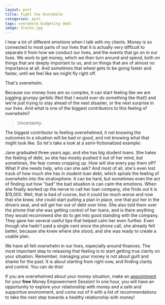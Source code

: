```yaml
--- 
layout: post
title: Fight the Overwhelm
categories: post
tags: overwhelm budgeting debt
image: Stacks.jpg
---
```


I hear a lot of different emotions when I talk with my clients. Money is so connected to most parts of our lives that it is actually very difficult to separate it from how we conduct our lives, and the events that go on in our lives. We work to get money, which we then turn around and spend, both on things that are deeply important to us, and on things that are of almost no importance at all. And sometimes that wheel gets to be going faster and faster, until we feel like we might fly right off.

That's overwhelm. 

<!--more--> 

Because our money lives are so complex, it can start feeling like we are juggling grumpy gerbils (Not that I would *ever* do something like that!) and we're just trying to stay ahead of the next disaster, or the next surprise in our lives. And what is one of the biggest contributors to this feeling of overwhelm?

> Uncertainty.

The biggest contributor to feeling overwhelmed, it not knowing the outcomes to a situation will be bad or good, and not knowing what that might look like. So let's take a look at a semi-fictionalized example:

Jane graduated three years ago, and she has big student loans. She hates the feeling of debt, so she has mostly pushed it out of her mind, but sometimes, the fear comes cropping up. How will she every pay them off? What if she needs help, who can she ask? And most of all, she's even lost track of how much she has in student loan debt, which spirals the feeling of overwhelm into the stratosphere. It can be hard, but sometimes even the act of finding out how "bad" the bad situation is can calm the emotions. When she finally worked up the nerve to call her loan company, she finds out it is $15,000. Well, that is bad of course, but it could be much worse and now that she knew, she could start putting a plan in place, one that put her in the drivers seat, and will get her out of debt over time. She also told them over the phone that she was getting control of her loans, and is there anything they would recommend she do to get into good standing with the company. They gave her several useful tips that helped calm her even further. Even though she hadn't paid a single cent since the phone call, she already felt better, because she knew where she stood, and she was ready to create a usable plan.

We have all felt overwhelm in our lives, especially around finances. The most important step to releasing that feeling is to start getting true clarity on your situation. Remember, managing your money is not about guilt and shame for the past. It is about starting from right now, and finding clarity and control. You can do this!

If you are overwhelmed about your money situation, make an [appointment](http://www.bountifulmoneycoach.com/schedule.html) for your **free** Money Empowerment Session! In one hour, you will have an opportunity to explore your relationship with money and a safe and supportive environment, and come out of it with a list of recommendations to take the next step towards a healthy relationship with money!